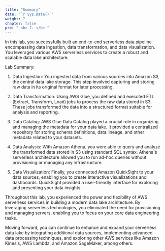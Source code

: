 ```yaml
---
title: "Summary"
date: "`r Sys.Date()`"
weight: 7
chapter: false
pre: " <b> 7. </b> "
---
```


In this lab, you successfully built an end-to-end serverless data pipeline encompassing data ingestion, data transformation, and data visualization. You leveraged various AWS serverless services to create a robust and scalable data lake architecture.

Lab Summary:

1. Data Ingestion: You ingested data from various sources into Amazon S3, the central data lake storage. This step involved capturing and storing raw data in its original format for later processing.

2. Data Transformation: Using AWS Glue, you defined and executed ETL (Extract, Transform, Load) jobs to process the raw data stored in S3. These jobs transformed the data into a structured format suitable for analysis and reporting.

3. Data Catalog: AWS Glue Data Catalog played a crucial role in organizing and managing the metadata for your data lake. It provided a centralized repository for storing schema definitions, data lineage, and other metadata related to your datasets.

4. Data Analysis: With Amazon Athena, you were able to query and analyze the transformed data stored in S3 using standard SQL syntax. Athena's serverless architecture allowed you to run ad-hoc queries without provisioning or managing any infrastructure.

5. Data Visualization: Finally, you connected Amazon QuickSight to your data sources, enabling you to create interactive visualizations and dashboards. QuickSight provided a user-friendly interface for exploring and presenting your data insights.

Throughout this lab, you experienced the power and flexibility of AWS serverless services in building a modern data lake architecture. By leveraging serverless technologies, you eliminated the need for provisioning and managing servers, enabling you to focus on your core data engineering tasks.

Moving forward, you can continue to enhance and expand your serverless data lake by integrating additional data sources, implementing advanced data processing techniques, and exploring other AWS services like Amazon Kinesis, AWS Lambda, and Amazon SageMaker, among others.

